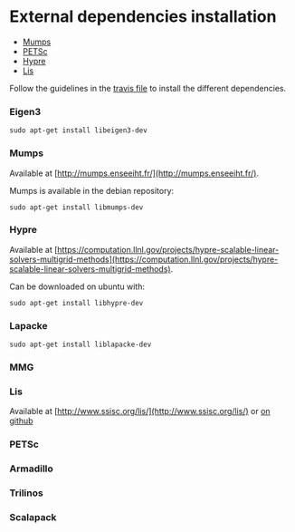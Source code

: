 # External dependencies installation
- [Mumps](#mumps)
- [PETSc](#petsc)
- [Hypre](#hypre)
- [Lis](#lis)

Follow the guidelines in the [travis file](.travis.yml) to install the different dependencies.

### Eigen3
```
sudo apt-get install libeigen3-dev
```

### Mumps
Available at [http://mumps.enseeiht.fr/](http://mumps.enseeiht.fr/).

Mumps is available in the debian repository:
```
sudo apt-get install libmumps-dev
```

### Hypre
Available at [https://computation.llnl.gov/projects/hypre-scalable-linear-solvers-multigrid-methods](https://computation.llnl.gov/projects/hypre-scalable-linear-solvers-multigrid-methods).

Can be downloaded on ubuntu with:
```
sudo apt-get install libhypre-dev
```

### Lapacke
```
sudo apt-get install liblapacke-dev
```

### MMG

### Lis
Available at [http://www.ssisc.org/lis/](http://www.ssisc.org/lis/) or [on github](https://github.com/anishida/lis)

### PETSc
### Armadillo
### Trilinos
### Scalapack
